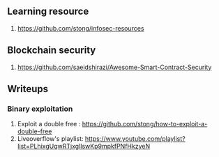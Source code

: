 ## Learning resource
1. https://github.com/stong/infosec-resources

## Blockchain security
1. https://github.com/saeidshirazi/Awesome-Smart-Contract-Security

## Writeups
### Binary exploitation
1. Exploit a double free : https://github.com/stong/how-to-exploit-a-double-free
2. Liveoverflow's playlist: https://www.youtube.com/playlist?list=PLhixgUqwRTjxglIswKp9mpkfPNfHkzyeN
